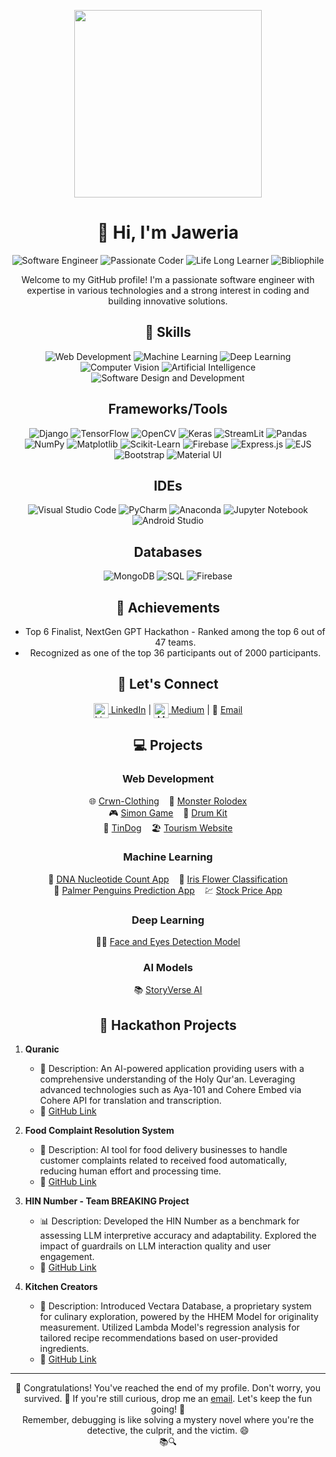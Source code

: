 <!-- Animated girl image -->
<p align="center">
  <img src="https://media.giphy.com/media/L1R1tvI9svkIWwpVYr/giphy.gif" width="300">
</p>

<h1 align="center">👋 Hi, I'm Jaweria</h1>
<p align="center">
  <img src="https://img.shields.io/badge/Software%20Engineer-💻-blue" alt="Software Engineer">
  <img src="https://img.shields.io/badge/Passionate%20Coder-👩‍💻-purple" alt="Passionate Coder">
  <img src="https://img.shields.io/badge/Life%20Long%20Learner-🌱-green" alt="Life Long Learner">
  <img src="https://img.shields.io/badge/Bibliophile-📚-orange" alt="Bibliophile">
</p>

<p align="center">Welcome to my GitHub profile! I'm a passionate software engineer with expertise in various technologies and a strong interest in coding and building innovative solutions.</p>

<h2 align="center">🚀 Skills</h2>
<p align="center">
  <img src="https://img.shields.io/badge/Web%20Development-🌐-orange" alt="Web Development">
  <img src="https://img.shields.io/badge/Machine%20Learning-⚙️-blue" alt="Machine Learning">
  <img src="https://img.shields.io/badge/Deep%20Learning-🧠-yellow" alt="Deep Learning">
  <img src="https://img.shields.io/badge/Computer%20Vision-👁️-blueviolet" alt="Computer Vision">
  <img src="https://img.shields.io/badge/Artificial%20Intelligence-🤖-green" alt="Artificial Intelligence">
  <img src="https://img.shields.io/badge/Software%20Design%20and%20Development-💡-blueviolet" alt="Software Design and Development">
</p>

<h2 align="center">Frameworks/Tools</h2>
<p align="center">
  <img src="https://img.shields.io/badge/Django-🐍-blue" alt="Django">
  <img src="https://img.shields.io/badge/TensorFlow-⚙️-orange" alt="TensorFlow">
  <img src="https://img.shields.io/badge/OpenCV-👁️-blueviolet" alt="OpenCV">
  <img src="https://img.shields.io/badge/Keras-🧠-yellow" alt="Keras">
  <img src="https://img.shields.io/badge/StreamLit-🌈-lightgrey" alt="StreamLit">
  <img src="https://img.shields.io/badge/Pandas-🐼-green" alt="Pandas">
  <img src="https://img.shields.io/badge/NumPy-🔢-blue" alt="NumPy">
  <img src="https://img.shields.io/badge/Matplotlib-📊-purple" alt="Matplotlib">
  <img src="https://img.shields.io/badge/Scikit--Learn-💻-yellowgreen" alt="Scikit-Learn">
  <img src="https://img.shields.io/badge/Firebase-🔥-orange" alt="Firebase">
  <img src="https://img.shields.io/badge/Express.js-🚀-green" alt="Express.js">
  <img src="https://img.shields.io/badge/EJS-📝-lightgrey" alt="EJS">
  <img src="https://img.shields.io/badge/Bootstrap-🅱️-blue" alt="Bootstrap">
  <img src="https://img.shields.io/badge/Material%20UI-🎨-pink" alt="Material UI">
</p>

<h2 align="center">IDEs</h2>
<p align="center">
  <img src="https://img.shields.io/badge/Visual%20Studio%20Code-🖥️-blue" alt="Visual Studio Code">
  <img src="https://img.shields.io/badge/PyCharm-🐍-orange" alt="PyCharm">
  <img src="https://img.shields.io/badge/Anaconda-🐍-green" alt="Anaconda">
  <img src="https://img.shields.io/badge/Jupyter%20Notebook-📔-blueviolet" alt="Jupyter Notebook">
  <img src="https://img.shields.io/badge/Android%20Studio-📱-green" alt="Android Studio">
</p>

<h2 align="center">Databases</h2>
<p align="center">
  <img src="https://img.shields.io/badge/MongoDB-🍃-green" alt="MongoDB">
  <img src="https://img.shields.io/badge/SQL-💾-orange" alt="SQL">
  <img src="https://img.shields.io/badge/Firebase-🔥-yellow" alt="Firebase">
</p>
<h2 align="center">🌟 Achievements</h2>
<ul align="center">
  <li>Top 6 Finalist, NextGen GPT Hackathon - Ranked among the top 6 out of 47 teams.</li>
  <li>Recognized as one of the top 36 participants out of 2000 participants.</li>
  <!-- Add more achievements here -->
</ul>

<h2 align="center">💌 Let's Connect</h2>
<p align="center">
  <a href="https://linkedin.com/in/jaweria-batool"><img src="https://img.icons8.com/color/48/000000/linkedin-circled--v2.png" alt="LinkedIn" width="24" height="24" style="vertical-align: middle;"> LinkedIn</a> |
  <a href="https://medium.com/@jaweriabatool.jbjb"><img src="https://simpleicons.org/icons/medium.svg" alt="Medium" width="24" height="24" style="vertical-align: middle;"> Medium</a> |
  <!-- 🌐 <a href="https://jaweria-b.github.io">Portfolio</a> | -->
  📧 <a href="mailto:bjaweria509@gmail.com">Email</a>
</p>

<h2 align="center">💻 Projects</h2>

<h3 align="center">Web Development</h3>
<p align="center">
  🌐 <a href="https://github.com/jaweria-b/Crwn-Clothing">Crwn-Clothing</a> &nbsp;&nbsp; 🦖 <a href="https://github.com/jaweria-b/Monster-Rolodex">Monster Rolodex</a> <br>
  🎮 <a href="https://github.com/jaweria-b/Simon-Game">Simon Game</a> &nbsp;&nbsp; 🥁 <a href="https://github.com/jaweria-b/Drum-Kit">Drum Kit</a> <br>
  🐶 <a href="https://github.com/jaweria-b/TinDog">TinDog</a> &nbsp;&nbsp; 🏖️ <a href="https://github.com/jaweria-b/Tourism-Website">Tourism Website</a>
</p>

<h3 align="center">Machine Learning</h3>
<p align="center">
  🧬 <a href="https://github.com/jaweria-b/DNA-Nucleotide-Count-App">DNA Nucleotide Count App</a> &nbsp;&nbsp; 🌸 <a href="https://github.com/jaweria-b/Iris-Flower-Classification">Iris Flower Classification</a> <br>
  🐧 <a href="https://github.com/jaweria-b/Palmer-Penguins-Prediction-App">Palmer Penguins Prediction App</a> &nbsp;&nbsp; 💹 <a href="https://github.com/jaweria-b/Stock-Price-App">Stock Price App</a>
</p>

<h3 align="center">Deep Learning</h3>
<p align="center">
  👩‍🔬 <a href="https://github.com/jaweria-b/Face-and-Eyes-Detection-Model">Face and Eyes Detection Model</a>
</p>

<h3 align="center">AI Models</h3>
<p align="center">
  📚 <a href="https://github.com/jaweria-b/StoryVerse-AI">StoryVerse AI</a>
</p>

<h2 align="center">💼 Hackathon Projects</h2>

1. **Quranic**
   - 📜 Description: An AI-powered application providing users with a comprehensive understanding of the Holy Qur'an. Leveraging advanced technologies such as Aya-101 and Cohere Embed via Cohere API for translation and transcription.
   - 🚀 [GitHub Link](https://github.com/jaweria-b/Quranic)

2. **Food Complaint Resolution System**
   - 🍔 Description: AI tool for food delivery businesses to handle customer complaints related to received food automatically, reducing human effort and processing time.
   - 🚀 [GitHub Link](https://github.com/jaweria-b/Food-Complaint-Resolution-System)

3. **HIN Number - Team BREAKING Project**
   - 📊 Description: Developed the HIN Number as a benchmark for assessing LLM interpretive accuracy and adaptability. Explored the impact of guardrails on LLM interaction quality and user engagement.
   - 🚀 [GitHub Link](https://github.com/jaweria-b/HIN-Number-Team-BREAKING-Project)

4. **Kitchen Creators**
   - 🍳 Description: Introduced Vectara Database, a proprietary system for culinary exploration, powered by the HHEM Model for originality measurement. Utilized Lambda Model's regression analysis for tailored recipe recommendations based on user-provided ingredients.
   - 🚀 [GitHub Link](https://github.com/jaweria-b/Kitchen-Creators)

---
<p align="center">🎉 Congratulations! You've reached the end of my profile. Don't worry, you survived. 🥳 If you're still curious, drop me an <a href="mailto:bjaweria509@gmail.com">email</a>. Let's keep the fun going! 🚀 <br> Remember, debugging is like solving a mystery novel where you're the detective, the culprit, and the victim. 😄 <br> 📚🔍</p>


<!---
Jaweria-B/Jaweria-B is a ✨ special ✨ repository because its `README.md` (this file) appears on your GitHub profile.
You can click the Preview link to take a look at your changes.
--->
